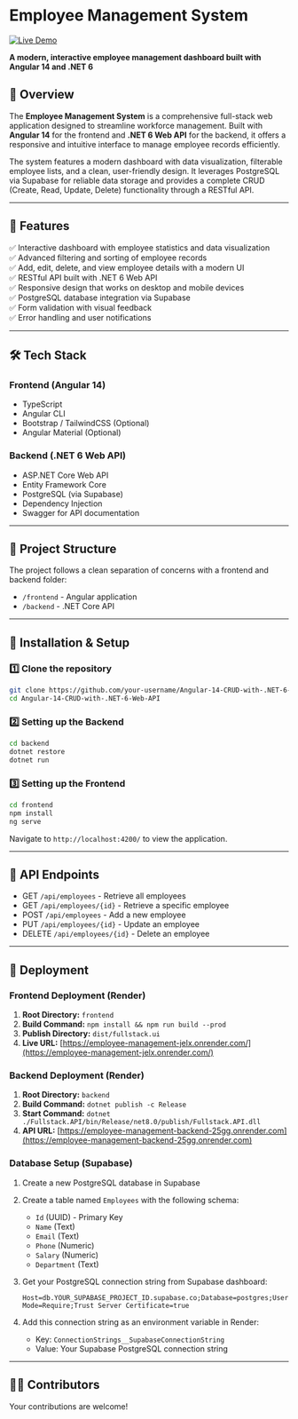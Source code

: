 # Employee Management System

[![Live Demo](https://img.shields.io/badge/Live_Demo-View_App-blue?style=for-the-badge)](https://employee-management-jelx.onrender.com/)

**A modern, interactive employee management dashboard built with Angular 14 and .NET 6**

## 📌 Overview  
The **Employee Management System** is a comprehensive full-stack web application designed to streamline workforce management. Built with **Angular 14** for the frontend and **.NET 6 Web API** for the backend, it offers a responsive and intuitive interface to manage employee records efficiently.

The system features a modern dashboard with data visualization, filterable employee lists, and a clean, user-friendly design. It leverages PostgreSQL via Supabase for reliable data storage and provides a complete CRUD (Create, Read, Update, Delete) functionality through a RESTful API.

---

## 🚀 Features  
✅ Interactive dashboard with employee statistics and data visualization  
✅ Advanced filtering and sorting of employee records  
✅ Add, edit, delete, and view employee details with a modern UI  
✅ RESTful API built with .NET 6 Web API  
✅ Responsive design that works on desktop and mobile devices  
✅ PostgreSQL database integration via Supabase  
✅ Form validation with visual feedback  
✅ Error handling and user notifications  

---

## 🛠️ Tech Stack  
### **Frontend (Angular 14)**  
- TypeScript  
- Angular CLI  
- Bootstrap / TailwindCSS (Optional)  
- Angular Material (Optional)  

### **Backend (.NET 6 Web API)**  
- ASP.NET Core Web API  
- Entity Framework Core  
- PostgreSQL (via Supabase)  
- Dependency Injection  
- Swagger for API documentation  

---

## 📁 Project Structure
The project follows a clean separation of concerns with a frontend and backend folder:

- `/frontend` - Angular application
- `/backend` - .NET Core API

---

## 🎯 Installation & Setup  

### **1️⃣ Clone the repository**  
```sh
git clone https://github.com/your-username/Angular-14-CRUD-with-.NET-6-Web-API.git
cd Angular-14-CRUD-with-.NET-6-Web-API
```

### **2️⃣ Setting up the Backend**
```sh
cd backend
dotnet restore
dotnet run
```

### **3️⃣ Setting up the Frontend**
```sh
cd frontend
npm install
ng serve
```

Navigate to `http://localhost:4200/` to view the application.

---

## 📝 API Endpoints

- GET `/api/employees` - Retrieve all employees
- GET `/api/employees/{id}` - Retrieve a specific employee
- POST `/api/employees` - Add a new employee
- PUT `/api/employees/{id}` - Update an employee
- DELETE `/api/employees/{id}` - Delete an employee

---

## 🚀 Deployment

### **Frontend Deployment (Render)**

1. **Root Directory:** `frontend`
2. **Build Command:** `npm install && npm run build --prod`
3. **Publish Directory:** `dist/fullstack.ui`
4. **Live URL:** [https://employee-management-jelx.onrender.com/](https://employee-management-jelx.onrender.com/)

### **Backend Deployment (Render)**

1. **Root Directory:** `backend`
2. **Build Command:** `dotnet publish -c Release`
3. **Start Command:** `dotnet ./Fullstack.API/bin/Release/net8.0/publish/Fullstack.API.dll`
4. **API URL:** [https://employee-management-backend-25gg.onrender.com](https://employee-management-backend-25gg.onrender.com)

### **Database Setup (Supabase)**

1. Create a new PostgreSQL database in Supabase
2. Create a table named `Employees` with the following schema:
   - `Id` (UUID) - Primary Key
   - `Name` (Text)
   - `Email` (Text)
   - `Phone` (Numeric)
   - `Salary` (Numeric)
   - `Department` (Text)

3. Get your PostgreSQL connection string from Supabase dashboard:
   ```
   Host=db.YOUR_SUPABASE_PROJECT_ID.supabase.co;Database=postgres;Username=postgres;Password=YOUR_DATABASE_PASSWORD;Port=5432;SSL Mode=Require;Trust Server Certificate=true
   ```

4. Add this connection string as an environment variable in Render:
   - Key: `ConnectionStrings__SupabaseConnectionString`
   - Value: Your Supabase PostgreSQL connection string

---

## 👨‍💻 Contributors
Your contributions are welcome!
